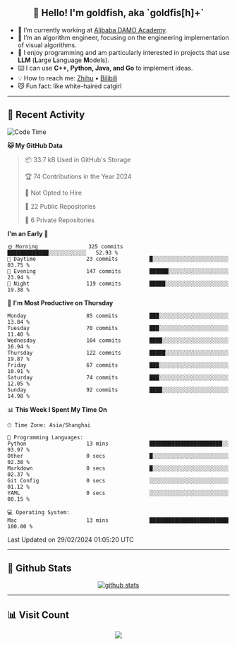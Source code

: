 
<h2 align="center">👋 Hello! I'm goldfish, aka `goldfis[h]+`</h2>

- 📍 I’m currently working at [Alibaba DAMO Academy](https://damo.alibaba.com/).  
- 🌱 I’m an algorithm engineer, focusing on the engineering implementation of visual algorithms.  
- 💬 I enjoy programming and am particularly interested in projects that use **LLM** (**L**arge **L**anguage **M**odels).   
- ⌨️ I can use **C++, Python, Java, and Go** to implement ideas.  
- 💡 How to reach me: [Zhihu](https://www.zhihu.com/people/goldfishh) • [Bilibili](https://space.bilibili.com/11349246)  
- 😼 Fun fact: like white-haired catgirl  

-------

## 🔧 Recent Activity

<!--START_SECTION:waka-->
![Code Time](http://img.shields.io/badge/Code%20Time-85%20hrs%2019%20mins-blue)

**🐱 My GitHub Data** 

> 📦 33.7 kB Used in GitHub's Storage 
 > 
> 🏆 74 Contributions in the Year 2024
 > 
> 🚫 Not Opted to Hire
 > 
> 📜 22 Public Repositories 
 > 
> 🔑 6 Private Repositories 
 > 
**I'm an Early 🐤** 

```text
🌞 Morning                325 commits         █████████████░░░░░░░░░░░░   52.93 % 
🌆 Daytime                23 commits          █░░░░░░░░░░░░░░░░░░░░░░░░   03.75 % 
🌃 Evening                147 commits         ██████░░░░░░░░░░░░░░░░░░░   23.94 % 
🌙 Night                  119 commits         █████░░░░░░░░░░░░░░░░░░░░   19.38 % 
```
📅 **I'm Most Productive on Thursday** 

```text
Monday                   85 commits          ███░░░░░░░░░░░░░░░░░░░░░░   13.84 % 
Tuesday                  70 commits          ███░░░░░░░░░░░░░░░░░░░░░░   11.40 % 
Wednesday                104 commits         ████░░░░░░░░░░░░░░░░░░░░░   16.94 % 
Thursday                 122 commits         █████░░░░░░░░░░░░░░░░░░░░   19.87 % 
Friday                   67 commits          ███░░░░░░░░░░░░░░░░░░░░░░   10.91 % 
Saturday                 74 commits          ███░░░░░░░░░░░░░░░░░░░░░░   12.05 % 
Sunday                   92 commits          ████░░░░░░░░░░░░░░░░░░░░░   14.98 % 
```


📊 **This Week I Spent My Time On** 

```text
🕑︎ Time Zone: Asia/Shanghai

💬 Programming Languages: 
Python                   13 mins             ███████████████████████░░   93.97 % 
Other                    0 secs              █░░░░░░░░░░░░░░░░░░░░░░░░   02.38 % 
Markdown                 0 secs              █░░░░░░░░░░░░░░░░░░░░░░░░   02.37 % 
Git Config               0 secs              ░░░░░░░░░░░░░░░░░░░░░░░░░   01.12 % 
YAML                     0 secs              ░░░░░░░░░░░░░░░░░░░░░░░░░   00.15 % 

💻 Operating System: 
Mac                      13 mins             █████████████████████████   100.00 % 
```


 Last Updated on 29/02/2024 01:05:20 UTC
<!--END_SECTION:waka-->

-------

## 📆 Github Stats

<p align="center">
    <a href="https://github.com/anuraghazra/github-readme-stats">
      <img src="https://github-readme-stats.vercel.app/api?username=goldfishh&show_icons=true&theme=dracula" alt="github stats" />
    </a>
</p>

-------

## 📊 Visit Count

<p align="center">
  <a href="https://count.getloli.com/"><img src="https://count.getloli.com/get/@:goldfishh?theme=rule34"></a>
</p>
